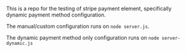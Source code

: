 This is a repo for the testing of stripe payment element, specifically dynamic payment method configuration.

The manual/custom configuration runs on `node server.js`.

The dynamic payment method only configuration runs on `node server-dynamic.js` 
